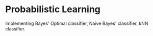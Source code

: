 # Probabilistic Learning

Implementing Bayes' Optimal classifier, Naive Bayes' classifier, kNN classifier.

